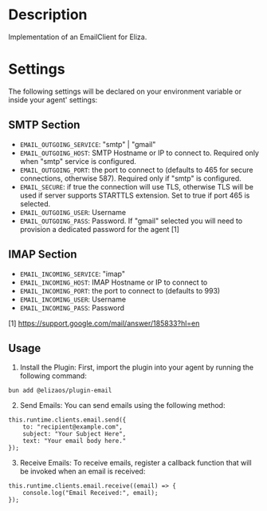 # Description

Implementation of an EmailClient for Eliza.

# Settings

The following settings will be declared on your environment variable or inside your agent' settings:

## SMTP Section

- `EMAIL_OUTGOING_SERVICE`: "smtp" | "gmail"
- `EMAIL_OUTGOING_HOST`: SMTP Hostname or IP to connect to. Required only when "smtp" service is configured.
- `EMAIL_OUTGOING_PORT`: the port to connect to (defaults to 465 for secure connections, otherwise 587). Required only if "smtp" is configured.
- `EMAIL_SECURE`: if true the connection will use TLS, otherwise TLS will be used if server supports STARTTLS extension. Set to true if port 465 is selected.
- `EMAIL_OUTGOING_USER`: Username
- `EMAIL_OUTGOING_PASS`: Password. If "gmail" selected you will need to provision a dedicated password for the agent [1]

## IMAP Section

- `EMAIL_INCOMING_SERVICE`: "imap"
- `EMAIL_INCOMING_HOST`: IMAP Hostname or IP to connect to
- `EMAIL_INCOMING_PORT`: the port to connect to (defaults to 993)
- `EMAIL_INCOMING_USER`: Username
- `EMAIL_INCOMING_PASS`: Password

[1] https://support.google.com/mail/answer/185833?hl=en

## Usage

1. Install the Plugin: First, import the plugin into your agent by running the following command:

```
bun add @elizaos/plugin-email
```

2. Send Emails: You can send emails using the following method:

```
this.runtime.clients.email.send({
    to: "recipient@example.com",
    subject: "Your Subject Here",
    text: "Your email body here."
});
```

3. Receive Emails: To receive emails, register a callback function that will be invoked when an email is received:

```
this.runtime.clients.email.receive((email) => {
    console.log("Email Received:", email);
});
```

